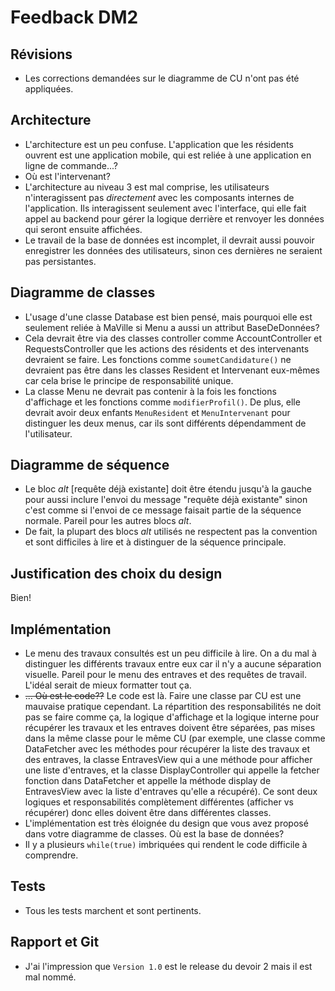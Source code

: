 # Feedback DM2

## Révisions

- Les corrections demandées sur le diagramme de CU n'ont pas été appliquées.

## Architecture

- L'architecture est un peu confuse. L'application que les résidents ouvrent est une application mobile, qui est reliée à
une application en ligne de commande...?
- Où est l'intervenant?
- L'architecture au niveau 3 est mal comprise, les utilisateurs n'interagissent pas *directement* avec les composants internes
de l'application. Ils interagissent seulement avec l'interface, qui elle fait appel au backend pour gérer la logique derrière
et renvoyer les données qui seront ensuite affichées.
- Le travail de la base de données est incomplet, il devrait aussi pouvoir enregistrer les données des utilisateurs, sinon
ces dernières ne seraient pas persistantes.

## Diagramme de classes

- L'usage d'une classe Database est bien pensé, mais pourquoi elle est seulement reliée à MaVille si Menu a aussi un attribut
BaseDeDonnées?
- Cela devrait être via des classes controller comme AccountController et RequestsController que les actions des résidents
et des intervenants devraient se faire. Les fonctions comme `soumetCandidature()` ne devraient pas être dans les classes
Resident et Intervenant eux-mêmes car cela brise le principe de responsabilité unique. 
- La classe Menu ne devrait pas contenir à la fois les fonctions d'affichage et les fonctions comme `modifierProfil()`.
De plus, elle devrait avoir deux enfants `MenuResident` et `MenuIntervenant` pour distinguer les deux menus, car ils sont
différents dépendamment de l'utilisateur.

## Diagramme de séquence    

- Le bloc *alt* \[requête déjà existante\] doit être étendu jusqu'à la gauche pour aussi inclure l'envoi du message 
"requête déjà existante" sinon c'est comme si l'envoi de ce message faisait partie de la séquence normale. Pareil pour
les autres blocs *alt*.
- De fait, la plupart des blocs *alt* utilisés ne respectent pas la convention et sont difficiles à lire et à distinguer
de la séquence principale.

## Justification des choix du design

Bien!

## Implémentation

- Le menu des travaux consultés est un peu difficile à lire. On a du mal à distinguer les différents travaux entre
eux car il n'y a aucune séparation visuelle. Pareil pour le menu des entraves et des requêtes de travail. L'idéal
serait de mieux formatter tout ça.
- ~~... Où est le code??~~ Le code est là. Faire une classe par CU est une mauvaise pratique cependant. La répartition des responsabilités
ne doit pas se faire comme ça, la logique d'affichage et la logique interne pour récupérer les travaux et les entraves doivent être
séparées, pas mises dans la même classe pour le même CU (par exemple, une classe comme DataFetcher avec les méthodes pour récupérer la liste
des travaux et des entraves, la classe EntravesView qui a une méthode pour afficher une liste d'entraves, et la classe DisplayController
qui appelle la fetcher fonction dans DataFetcher et appelle la méthode display de EntravesView avec la liste d'entraves qu'elle a récupéré).
Ce sont deux logiques et responsabilités complètement différentes (afficher vs récupérer) donc elles doivent être dans différentes classes.
- L'implémentation est très éloignée du design que vous avez proposé dans votre diagramme de classes. Où est la base de données?
- Il y a plusieurs `while(true)` imbriquées qui rendent le code difficile à comprendre.

## Tests

- Tous les tests marchent et sont pertinents.

## Rapport et Git

- J'ai l'impression que `Version 1.0` est le release du devoir 2 mais il est mal nommé. 